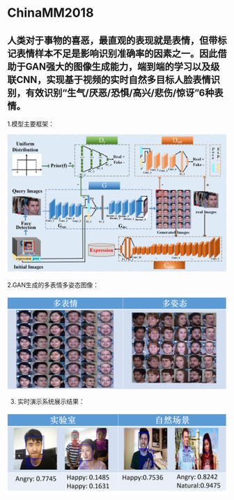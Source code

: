 # ChinaMM2018

## 人类对于事物的喜恶，最直观的表现就是表情，但带标记表情样本不足是影响识别准确率的因素之一。因此借助于GAN强大的图像生成能力，端到端的学习以及级联CNN，实现基于视频的实时自然多目标人脸表情识别，有效识别“生气/厌恶/恐惧/高兴/悲伤/惊讶”6种表情。
1.模型主要框架：

![image](https://github.com/Vasline/ChinaMM2018-/blob/master/Images/%E5%9B%BE%E7%89%876.jpg)

2.GAN生成的多表情多姿态图像：

![image](https://github.com/Vasline/ChinaMM2018-/blob/master/Images/%E5%9B%BE%E7%89%875.png)

3. 实时演示系统展示结果：

![image](https://github.com/Vasline/ChinaMM2018-/blob/master/Images/%E5%9B%BE%E7%89%874.png)
